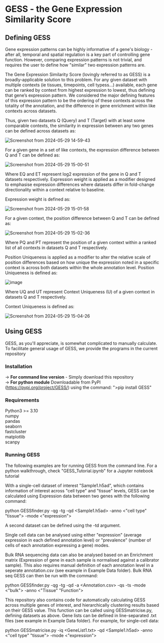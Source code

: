 # GESS - the Gene Expression Similarity Score

## Defining GESS

Gene expression patterns can be highly informative of a gene's biology - after all, temporal and spatial regulation is a key part of controlling gene function. However, comparing expression patterns is not trivial, and requires the user to define how "similar" two expression patterns are.

The Gene Expression Similarity Score (lovingly referred to as GESS) is a broadly-applicable solution to this problem. For any given dataset with multiple contexts (ie tissues, timepoints, cell typess...) available, each gene can be ranked by context from highest expression to lowest, thus defining that gene’s expression pattern. We considered the major defining features of this expression pattern to be the ordering of these contexts across the totality of the annotation, and the difference in gene enrichment within like contexts across datasets.

Thus, given two datasets Q (Query) and T (Target) with at least some comparable contexts, the similarity in expression between any two genes can be defined across datasets as:

![Screenshot from 2024-05-29 14-59-43](https://github.com/AndrewDGillen/GESS/assets/88687148/5a8264b6-2390-4f9f-b44e-f40e2863374c)

For a given gene in a set of like contexts, the expression difference between Q and T can be defined as:

![Screenshot from 2024-05-29 15-00-51](https://github.com/AndrewDGillen/GESS/assets/88687148/5f44b2ad-3857-4a23-9f8d-e4d7da3d9575)

Where EQ  and ET represent log2 expression of the gene in Q and T datasets respectively. Expression weight is applied as a modifier designed to emphasise expression differences where datasets differ in fold-change directionality within a context relative to baseline. 

Expression weight is defined as:

![Screenshot from 2024-05-29 15-01-58](https://github.com/AndrewDGillen/GESS/assets/88687148/b6629caf-635c-47d9-a896-1f5d1afab474)

For a given context, the position difference between Q and T can be defined as:

![Screenshot from 2024-05-29 15-02-36](https://github.com/AndrewDGillen/GESS/assets/88687148/b09f15d3-4001-46da-9feb-b199b7c4e8bb)

Where PQ  and PT represent the position of a given context within a ranked list of all contexts in datasets Q and T respectively. 

Position Uniqueness is applied as a modifier to alter the relative scale of position differences based on how unique the expression noted in a specific context is across both datasets  within the whole annotation level. Position Uniqueness is defined as:

![image](https://github.com/AndrewDGillen/GESS/assets/88687148/6faca0d1-125c-4e09-9c10-593f7c490da6)

Where UQ  and UT represent Context Uniqueness (U) of a given context in datasets Q and T respectively. 

Context Uniqueness is defined as:

![Screenshot from 2024-05-29 15-04-26](https://github.com/AndrewDGillen/GESS/assets/88687148/1550953c-3490-4574-8a6b-966b704a2d95)

## Using GESS

GESS, as you'll appreciate, is somewhat complicated to manually calculate. To facilitate general usage of GESS, we provide the programs in the current repository

### Installation

-> **For command line version** - Simply download this repository<br>
-> **For python module** Downloadable from PyPI (https://pypi.org/project/GESS/) using the command:    ">pip install GESS"<br>

### Requirements
  Python3 >= 3.10<br>
  numpy<br>
  pandas<br>
  seaborn<br>
  fastcluster<br>
  matplotlib<br>
  scanpy<br>
  
### Running GESS 
The following examples are for running GESS from the command line. For a python walkthrough, check "GESS_Tutorial.ipynb" for a Jupyter notebook tutorial

With a single-cell dataset of interest "Sample1.h5ad", which contains information of interest across "cell type" and "tissue" levels, GESS can be calculated using Expression data between two genes with the following command:

  python GESSfinder.py -qg <Gene1> -tg <Gene2> -qd <Sample1.h5ad> -anno <"cell type" "tissue"> -mode <"expression">

A second dataset can be defined using the -td argument.

Single cell data can be analysed using either "expression" (average expression in each defined annotation level) or "prevalence" (number of cells of each annotation expressing a gene) modes.

Bulk RNA sequencing data can also be analysed based on an Enrichment matrix (Expression of gene in each sample is normalised against a calibrator sample). This also requires manual definition of each annotation level in a seperate annotation.csv (see example in Example Data folder). Bulk RNA seq GESS can then be run with the command:

  python GESSfinder.py -qg <Gene1> -tg <Gene2> -qd <EnrichmentMatrix> -a <Annotation.csv> -qs <Query Selection> -ts <Target Selection> -mode <"bulk"> -anno <"Tissue" "Function">

This repository also contains code for automatically calculating GESS across multiple genes of interest, and hierarchically clustering results based on their GESS value. This function can be called using GESSmatricise.py, defining datasets as above. Gene lists can be defined in line-separated .txt files (see example in Example Data folder). For example, for single-cell data:

  python GESSmatricise.py -iq <GeneList1.txt> -qd <Sample1.h5ad> -anno <"cell type" "tissue"> -mode <"expression">
